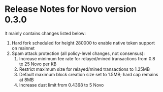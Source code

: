 # Release Notes for Novo version 0.3.0

It mainly contains changes listed below:

1. Hard fork scheduled for height 280000 to enable native token support on mainnet
2. Spam attack protection (all policy-level changes, not consensus):
   1. Increase minimum fee rate for relayed/mined transactions from 0.8 to 25 Novo per KB
   2. Restrict maximum size for relayed/mined transactions to 1.25MB
   3. Default maximum block creation size set to 1.5MB; hard cap remains at 8MB
   4. Increase dust limit from 0.4368 to 5 Novo

